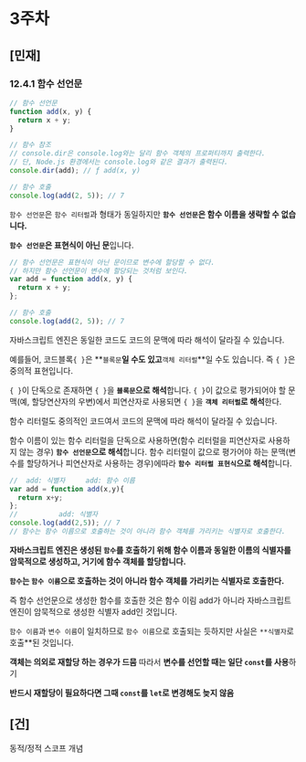 # 3주차

## [민재]
### 12.4.1 함수 선언문

```jsx
// 함수 선언문
function add(x, y) {
  return x + y;
}

// 함수 참조
// console.dir은 console.log와는 달리 함수 객체의 프로퍼티까지 출력한다.
// 단, Node.js 환경에서는 console.log와 같은 결과가 출력된다.
console.dir(add); // ƒ add(x, y)

// 함수 호출
console.log(add(2, 5)); // 7
```

`함수 선언문`은 `함수 리터럴`과 형태가 동일하지만 **`함수 선언문`은 함수 이름을 생략할 수 없습니다.**

**`함수 선언문`은 표현식이 아닌 문**입니다.

```jsx
// 함수 선언문은 표현식이 아닌 문이므로 변수에 할당할 수 없다.
// 하지만 함수 선언문이 변수에 할당되는 것처럼 보인다.
var add = function add(x, y) {
  return x + y;
};

// 함수 호출
console.log(add(2, 5)); // 7
```

자바스크립트 엔진은 동일한 코드도 코드의 문맥에 따라 해석이 달라질 수 있습니다.

예를들어, 코드블록`{ }`은 **`블록문`**일 수도 있고**`객체 리터럴`**일 수도 있습니다.
즉 `{ }`은 중의적 표현입니다.

`{ }`이 단독으로 존재하면 `{ }`을 **`블록문`으로 해석**합니다.
`{ }`이 값으로 평가되어야 할 문맥(예, 할당연산자의 우변)에서 피연산자로 사용되면 `{ }`을 **`객체 리터럴`로 해석**한다.

함수 리터럴도 중의적인 코드여서 코드의 문맥에 따라 해석이 달라질 수 있습니다.

함수 이름이 있는 함수 리터럴을 단독으로 사용하면(함수 리터럴을 피연산자로 사용하지 않는 경우) **`함수 선언문`으로 해석**합니다.
함수 리터럴이 값으로 평가어야 하는 문맥(변수를 할당하거나 피연산자로 사용하는 경우)에따라 **`함수 리터럴 표현식`으로 해석**합니다.

```jsx
//  add: 식별자     add: 함수 이름
var add = function add(x,y){
  return x+y;
};
//          add: 식별자
console.log(add(2,5)); // 7
// 함수는 함수 이름으로 호출하는 것이 아니라 함수 객체를 가리키는 식별자로 호출한다.
```

**자바스크립트 엔진은 생성된 `함수`를 호출하기 위해 함수 이름과 동일한 이름의 식별자를 암묵적으로 생성하고, 거기에 함수 객체를 할당합니다.**

**`함수`는 `함수 이름`으로 호출하는 것이 아니라 함수 객체를 가리키는 식별자로 호출한다.**

즉 함수 선언문으로 생성한 함수를 호출한 것은 함수 이림 add가 아니라 자바스크립트 엔진이 암묵적으로 생성한 식별자 add인 것입니다.

`함수 이름`과 `변수 이름`이 일치하므로 `함수 이름`으로 호출되는 듯하지만 사실은 `**식별자`로 호출**된 것입니다.


**객체는 의외로 재할당 하는 경우가 드뭄** 따라서 **변수를 선언할 때는 일단 `const`를 사용**하기

**반드시 재할당이 필요하다면 그때 `const`를 `let`로 변경해도 늦지 않음**
## [건]
동적/정적 스코프 개념

